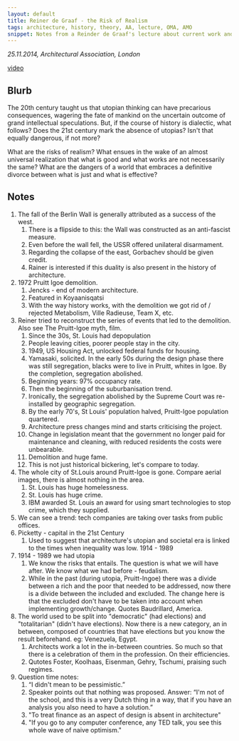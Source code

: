 ```yaml
---
layout: default
title: Reiner de Graaf - the Risk of Realism
tags: architecture, history, theory, AA, lecture, OMA, AMO
snippet: Notes from a Reinder de Graaf's lecture about current work and the danger of the loss of utopic thinking at the AA.
---
```


_25.11.2014, Architectural Association, London_

[video](http://www.aaschool.ac.uk/VIDEO/lecture.php?ID=2659)

## Blurb

The 20th century taught us that utopian thinking can have precarious
consequences, wagering the fate of mankind on the uncertain outcome of grand
intellectual speculations. But, if the course of history is dialectic, what
follows? Does the 21st century mark the absence of utopias? Isn't that equally
dangerous, if not more?

What are the risks of realism? What ensues in the wake of an almost universal
realization that what is good and what works are not necessarily the same? What
are the dangers of a world that embraces a definitive divorce between what is
just and what is effective?


## Notes

1. The fall of the Berlin Wall is generally attributed as a success of the
   west.
    1. There is a flipside to this: the Wall was constructed as an anti-fascist
       measure.
    1. Even before the wall fell, the USSR offered unilateral disarmament.
    1. Regarding the collapse of the east, Gorbachev should be given credit.
    1. Rainer is interested if this duality is also present in the history of
       architecture.
1. 1972 Pruitt Igoe demolition.
    1. Jencks - end of modern architecture.
    1. Featured in Koyaanisqatsi
    1. With the way history works, with the demolition we got rid of / rejected
       Metabolism, Ville Radieuse, Team X, etc.
1. Reiner tried to reconstruct the series of events that led to the demolition.
   Also see The Pruitt-Igoe myth, film.
    1. Since the 30s, St. Louis had depopulation
    1. People leaving cities, poorer people stay in the city.
    1. 1949, US Housing Act, unlocked federal funds for housing.
    1. Yamasaki, solicited. In the early 50s during the design phase there was
       still segregation, blacks were to live in Pruitt, whites in Igoe. By the
       completion, segregation abolished.
    1. Beginning years: 97% occupancy rate.
    1. Then the beginning of the suburbanisation trend.
    1. Ironically, the segregation abolished by the Supreme Court was
       re-installed by geographic segregation.
    1. By the early 70's, St Louis' population halved, Pruitt-Igoe population
       quartered.
    1. Architecture press changes mind and starts criticising the project.
    1. Change in legislation meant that the government no longer paid for
       maintenance and cleaning, with reduced residents the costs were
       unbearable.
    1. Demolition and huge fame.
    1. This is not just historical bickering, let's compare to today.
1. The whole city of St.Louis around Pruitt-Igoe is gone. Compare aerial
   images, there is almost nothing in the area.
    1. St. Louis has huge homelessness.
    1. St. Louis has huge crime.
    1. IBM awarded St. Louis an award for using smart technologies to stop
       crime, which they supplied.
1. We can see a trend: tech companies are taking over tasks from public
   offices.
1. Picketty - capital in the 21st Century
    1. Used to suggest that architecture's utopian and societal era is linked
       to the times when inequality was low. 1914 - 1989
1. 1914 - 1989 we had utopia
    1. We know the risks that entails. The question is what we will have after.
       We know what we had before - feudalism.
    1. While in the past (during utopia, Pruitt-Ingoe) there was a divide
       between a rich and the poor that needed to be addressed, now there is a
       divide between the included and excluded. The change here is that the
       excluded don't have to be taken into account when implementing
       growth/change. Quotes Baudrillard, America.
1. The world used to be split into "democratic" (had elections) and
   "totalitarian" (didn't have elections). Now there is a new category, an in
   between, composed of countries that have elections but you know the result
   beforehand. eg: Venezuela, Egypt.
    1. Architects work a lot in the in-between countries. So much so that there
       is a celebration of them in the profession. On their efficiencies.
    1. Qutotes Foster, Koolhaas, Eisenman, Gehry, Tschumi, praising such
       regimes.
1. Question time notes:
    1. “I didn't mean to be pessimistic.”
    1. Speaker points out that nothing was proposed. Answer: “I'm not of the
       school, and this is a very Dutch thing in a way, that if you have an
       analysis you also need to have a solution.”
    1. "To treat finance as an aspect of design is absent in architecture"
    1. "If you go to any computer conference, any TED talk, you see this whole
       wave of naive optimism."





